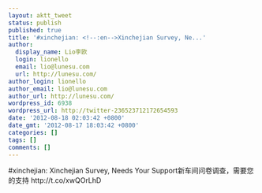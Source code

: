 ```yaml
---
layout: aktt_tweet
status: publish
published: true
title: '#xinchejian: <!--:en-->Xinchejian Survey, Ne...'
author:
  display_name: Lio李欧
  login: lionello
  email: lio@lunesu.com
  url: http://lunesu.com/
author_login: lionello
author_email: lio@lunesu.com
author_url: http://lunesu.com/
wordpress_id: 6938
wordpress_url: http://twitter-236523712172654593
date: '2012-08-18 02:03:42 +0800'
date_gmt: '2012-08-17 18:03:42 +0800'
categories: []
tags: []
comments: []
---
```

<p>#xinchejian: <!--:en-->Xinchejian Survey, Needs Your Support<!--:--><!--:zh-->新车间问卷调查，需要您的支持<!--:--> http://t.co/xwQOrLhD</p>
